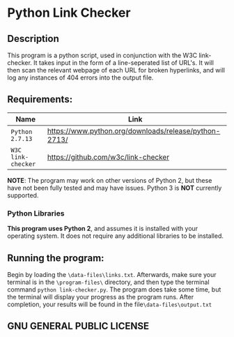 # Python Link Checker
## Description
This program is a python script, used in conjunction with the W3C link-checker. It takes input in the form of a line-seperated list of URL's. It will then scan the relevant webpage of each URL for broken hyperlinks, and will log any instances of 404 errors into the output file.

## Requirements:
|Name | Link |
| ------------ | ------------|
| `Python 2.7.13`| https://www.python.org/downloads/release/python-2713/|
| `W3C link-checker`| https://github.com/w3c/link-checker|

**NOTE**: The program may work on other versions of Python 2, but these have not been fully tested and may have issues. Python 3 is **NOT** currently supported.

### Python Libraries
**This program uses Python 2**, and assumes it is installed with your operating system. It does not require any additional libraries to be installed.


## Running the program:
Begin by loading the `\data-files\links.txt`. Afterwards, make sure your terminal is in the `\program-files\` directory, and then type the terminal command `python link-checker.py`. The program does take some time, but the terminal will display your progress as the program runs. After completion, your results will be found in the file`\data-files\output.txt`

## GNU GENERAL PUBLIC LICENSE
